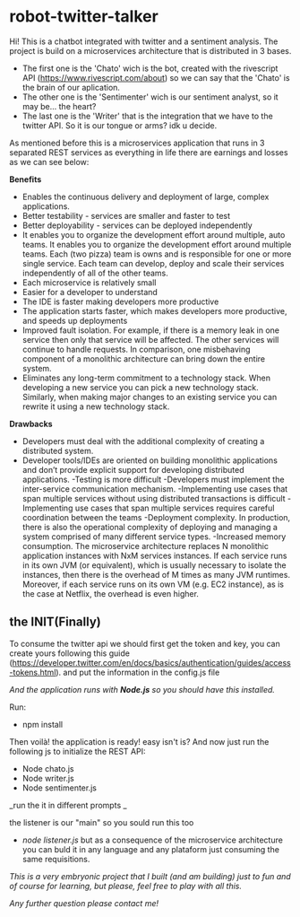 # robot-twitter-talker

Hi! This is a chatbot integrated with twitter and a sentiment analysis. The project is build on a microservices architecture that is distributed in 3 bases. 
- The first one is the 'Chato' wich is the bot, created with the rivescript API (https://www.rivescript.com/about) so we can say that the 'Chato' is the brain of our aplication.
- The other one is the 'Sentimenter' wich is our sentiment analyst, so it may be... the heart?
- The last one is the 'Writer' that is the integration that we have to the twitter API. So it is our tongue or arms? idk u decide. 

As mentioned before this is a microservices application that runs in 3 separated REST services as everything in life there are earnings and losses as we can see below:

**Benefits**
- Enables the continuous delivery and deployment of large, complex applications.
- Better testability - services are smaller and faster to test
- Better deployability - services can be deployed independently
- It enables you to organize the development effort around multiple, auto teams. It enables you to organize the development effort around multiple teams. Each (two pizza) team is owns and is responsible for one or more single service. Each team can develop, deploy and scale their services independently of all of the other teams.
- Each microservice is relatively small
- Easier for a developer to understand
- The IDE is faster making developers more productive
- The application starts faster, which makes developers more productive, and speeds up deployments
- Improved fault isolation. For example, if there is a memory leak in one service then only that service will be affected. The other services will continue to handle requests. In comparison, one misbehaving component of a monolithic architecture can bring down the entire system.
- Eliminates any long-term commitment to a technology stack. When developing a new service you can pick a new technology stack. Similarly, when making major changes to an existing service you can rewrite it using a new technology stack.

**Drawbacks**
- Developers must deal with the additional complexity of creating a distributed system.
- Developer tools/IDEs are oriented on building monolithic applications and don’t provide explicit support for developing distributed applications.
-Testing is more difficult
-Developers must implement the inter-service communication mechanism.
-Implementing use cases that span multiple services without using distributed transactions is difficult
-Implementing use cases that span multiple services requires careful coordination between the teams
-Deployment complexity. In production, there is also the operational complexity of deploying and managing a system comprised of many different service types.
-Increased memory consumption. The microservice architecture replaces N monolithic application instances with NxM services instances. If each service runs in its own JVM (or equivalent), which is usually necessary to isolate the instances, then there is the overhead of M times as many JVM runtimes. Moreover, if each service runs on its own VM (e.g. EC2 instance), as is the case at Netflix, the overhead is even higher.

## the INIT(Finally)

To consume the twitter api we should first get the token and key, you can create yours following this guide (https://developer.twitter.com/en/docs/basics/authentication/guides/access-tokens.html). and put the information in the config.js file

_And the application runs with **Node.js** so you should have this installed._

Run: 
- npm install

Then voilà! the application is ready! easy isn't is? And now just run the following js to initialize the REST API:

- Node chato.js
- Node writer.js
- Node sentimenter.js

_run the it in different prompts _

the listener is our "main" so you sould run this too 
- _node listener.js_
but as a consequence of the microservice architecture you can buld it in any language and any plataform just consuming the same requisitions.

_This is a very embryonic project that I built (and am building) just to fun and of course for learning, but please, feel free to play with all this._

*Any further question please contact me!*

